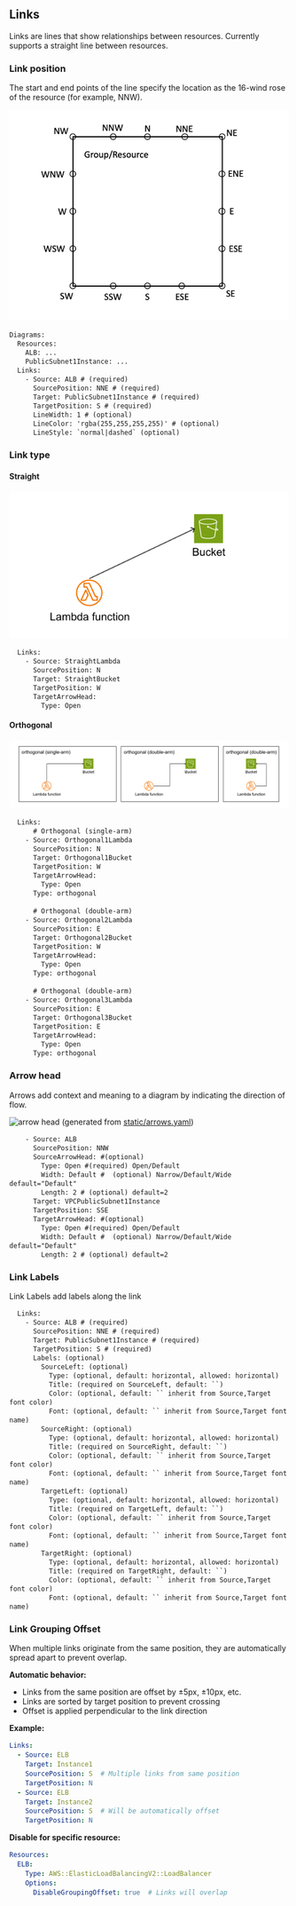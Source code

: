## Links

Links are lines that show relationships between resources. Currently supports a straight line between resources.

### Link position

The start and end points of the line specify the location as the 16-wind rose of the resource (for example, NNW).

![position](static/position.png)

```
Diagrams:
  Resources:
    ALB: ...
    PublicSubnet1Instance: ...
  Links:
    - Source: ALB # (required)
      SourcePosition: NNE # (required)
      Target: PublicSubnet1Instance # (required)
      TargetPosition: S # (required)
      LineWidth: 1 # (optional)
      LineColor: 'rgba(255,255,255,255)' # (optional)
      LineStyle: `normal|dashed` (optional)
```

### Link type

#### Straight
![straight link](static/link-straight.png)
```
  Links:
    - Source: StraightLambda
      SourcePosition: N
      Target: StraightBucket
      TargetPosition: W
      TargetArrowHead:
        Type: Open
```

#### Orthogonal
![orthogonal link](static/link-orthogonal.png)
```
  Links:
      # Orthogonal (single-arm)
    - Source: Orthogonal1Lambda
      SourcePosition: N
      Target: Orthogonal1Bucket
      TargetPosition: W
      TargetArrowHead:
        Type: Open
      Type: orthogonal

      # Orthogonal (double-arm)
    - Source: Orthogonal2Lambda
      SourcePosition: E
      Target: Orthogonal2Bucket
      TargetPosition: W
      TargetArrowHead:
        Type: Open
      Type: orthogonal

      # Orthogonal (double-arm)
    - Source: Orthogonal3Lambda
      SourcePosition: E
      Target: Orthogonal3Bucket
      TargetPosition: E
      TargetArrowHead:
        Type: Open
      Type: orthogonal
```


### Arrow head

Arrows add context and meaning to a diagram by indicating the direction of flow.

![arrow head](static/arrows.png)
(generated from [static/arrows.yaml](static/arrows.yaml))

```
    - Source: ALB
      SourcePosition: NNW
      SourceArrowHead: #(optional)
        Type: Open #(required) Open/Default
        Width: Default #  (optional) Narrow/Default/Wide default="Default"
        Length: 2 # (optional) default=2
      Target: VPCPublicSubnet1Instance
      TargetPosition: SSE
      TargetArrowHead: #(optional)
        Type: Open #(required) Open/Default
        Width: Default #  (optional) Narrow/Default/Wide default="Default"
        Length: 2 # (optional) default=2
```

### Link Labels

Link Labels add labels along the link

```
  Links:
    - Source: ALB # (required)
      SourcePosition: NNE # (required)
      Target: PublicSubnet1Instance # (required)
      TargetPosition: S # (required)
      Labels: (optional)
        SourceLeft: (optional)
          Type: (optional, default: horizontal, allowed: horizontal) 
          Title: (required on SourceLeft, default: ``)
          Color: (optional, default: `` inherit from Source,Target font color)
          Font: (optional, default: `` inherit from Source,Target font name)
        SourceRight: (optional)
          Type: (optional, default: horizontal, allowed: horizontal) 
          Title: (required on SourceRight, default: ``)
          Color: (optional, default: `` inherit from Source,Target font color)
          Font: (optional, default: `` inherit from Source,Target font name)
        TargetLeft: (optional)
          Type: (optional, default: horizontal, allowed: horizontal) 
          Title: (required on TargetLeft, default: ``)
          Color: (optional, default: `` inherit from Source,Target font color)
          Font: (optional, default: `` inherit from Source,Target font name)
        TargetRight: (optional)
          Type: (optional, default: horizontal, allowed: horizontal) 
          Title: (required on TargetRight, default: ``)
          Color: (optional, default: `` inherit from Source,Target font color)
          Font: (optional, default: `` inherit from Source,Target font name)
```

### Link Grouping Offset

When multiple links originate from the same position, they are automatically spread apart to prevent overlap.

**Automatic behavior:**
- Links from the same position are offset by ±5px, ±10px, etc.
- Links are sorted by target position to prevent crossing
- Offset is applied perpendicular to the link direction

**Example:**
```yaml
Links:
  - Source: ELB
    Target: Instance1
    SourcePosition: S  # Multiple links from same position
    TargetPosition: N
  - Source: ELB
    Target: Instance2
    SourcePosition: S  # Will be automatically offset
    TargetPosition: N
```

**Disable for specific resource:**
```yaml
Resources:
  ELB:
    Type: AWS::ElasticLoadBalancingV2::LoadBalancer
    Options:
      DisableGroupingOffset: true  # Links will overlap
```


